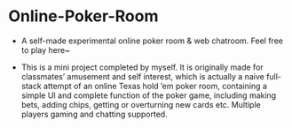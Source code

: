 # Online-Poker-Room
* A self-made experimental online poker room & web chatroom. Feel free to play here~

* This is a mini project completed by myself. It is originally made for classmates’ amusement and self interest, which is actually a naive full-stack attempt of an online Texas hold ’em poker room, containing a simple UI and complete function of the poker game, including making bets, adding chips, getting or overturning new cards etc. Multiple players gaming and chatting supported.

